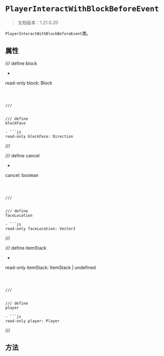 # `PlayerInteractWithBlockBeforeEvent`

> 文档版本：1.21.0.20

`PlayerInteractWithBlockBeforeEvent`类。

## 属性

/// define
block

- ```js
read-only block: Block
```



///


/// define
blockFace

- ```js
read-only blockFace: Direction
```



///


/// define
cancel

- ```js
cancel: boolean
```



///


/// define
faceLocation

- ```js
read-only faceLocation: Vector3
```



///


/// define
itemStack

- ```js
read-only itemStack: ItemStack | undefined
```



///


/// define
player

- ```js
read-only player: Player
```



///


## 方法

